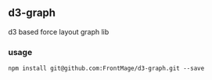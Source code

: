 ## d3-graph

d3 based force layout graph lib

### usage

`npm install git@github.com:FrontMage/d3-graph.git --save`
